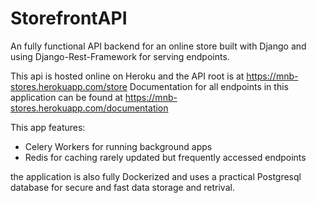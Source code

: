 # StorefrontAPI

An fully functional API backend for an online store built with Django and using Django-Rest-Framework for serving endpoints.

This api is hosted online on Heroku and the API root is at https://mnb-stores.herokuapp.com/store
Documentation for all endpoints in this application can be found at https://mnb-stores.herokuapp.com/documentation

This app features:
- Celery Workers for running background apps
- Redis for caching rarely updated but frequently accessed endpoints

the application is also fully Dockerized and uses a practical Postgresql database for secure and fast data storage and retrival.
